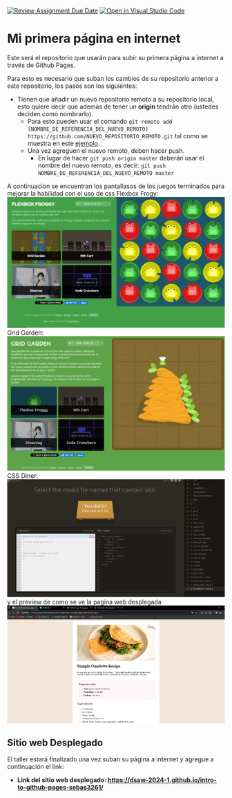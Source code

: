 [![Review Assignment Due Date](https://classroom.github.com/assets/deadline-readme-button-24ddc0f5d75046c5622901739e7c5dd533143b0c8e959d652212380cedb1ea36.svg)](https://classroom.github.com/a/wy9_8A-A)
[![Open in Visual Studio Code](https://classroom.github.com/assets/open-in-vscode-718a45dd9cf7e7f842a935f5ebbe5719a5e09af4491e668f4dbf3b35d5cca122.svg)](https://classroom.github.com/online_ide?assignment_repo_id=13707162&assignment_repo_type=AssignmentRepo)
# Mi primera página en internet
Este será el repositorio que usarán para subir su primera página a internet a través de Github Pages.

Para esto es necesario que suban los cambios de su repositorio anterior a este repositorio, los pasos son los siguientes:
- Tienen que añadir un nuevo repositorio remoto a su repositorio local, esto quiere decir que además de tener un **origin** tendrán otro (ustedes deciden como nombrarlo).
  - Para esto pueden usar el comando `git remote add [NOMBRE_DE_REFERENCIA_DEL_NUEVO_REMOTO] https://github.com/NUEVO_REPOSITORIO_REMOTO.git` tal como se muestra en este [ejemplo](https://articles.assembla.com/en/articles/1136998-how-to-add-a-new-remote-to-your-git-repo).
  - Una vez agreguen el nuevo remoto, deben hacer push.
     - En lugar de hacer `git push origin master` deberán usar el nombre del nuevo remoto, es decir: `git push NOMBRE_DE_REFERENCIA_DEL_NUEVO_REMOTO master`

A continuacion se encuentran los pantallasos de los juegos terminados para mejorar la habilidad con el uso de css
Flexbox Frogy:
![Imagen de FlexboxFrogy](./assets/images/flexfroggy.png)
Grid Garden:
![Imagen de Grid garden](./assets/images/gridGarden.png)
CSS Diner:
![Imagen css Diner](./assets/images/csssushi.png)
y el preview de como se ve la pagina web desplegada
![Imagen de la pagina](./assets/images/pagina.png)
## Sitio web Desplegado
El taller estará finalizado una vez suban su página a internet y agregue a continuación el link:
- **Link del sitio web desplegado: https://dsaw-2024-1.github.io/intro-to-github-pages-sebas3261/**
